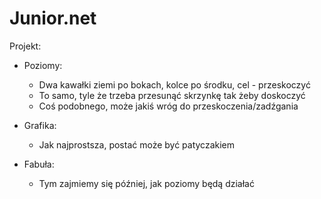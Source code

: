 # Junior.net
Projekt:

- Poziomy:
  * Dwa kawałki ziemi po bokach, kolce po środku, cel - przeskoczyć
  * To samo, tyle że trzeba przesunąć skrzynkę tak żeby doskoczyć
  * Coś podobnego, może jakiś wróg do przeskoczenia/zadźgania
  
- Grafika:
    * Jak najprostsza, postać może być patyczakiem
    
- Fabuła:
    * Tym zajmiemy się później, jak poziomy będą działać
